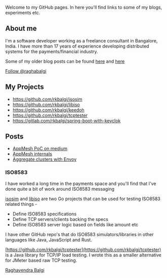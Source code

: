 Welcome to my GitHub pages. In here you'll find links to some of my blogs, experiments etc.

## About me
I'm a software developer working as a freelance consultant in Bangalore, India. I have more than 17 years of experience developing distributed systems for the payments/financial industry.


Some of my older blog posts can be found [here](http://raghablog.blogspot.com) and [here](https://medium.com/@rkbalgi)

<a href="https://twitter.com/raghabalgi?ref_src=twsrc%5Etfw" class="twitter-follow-button" data-show-count="false">Follow @raghabalgi</a><script async src="https://platform.twitter.com/widgets.js" charset="utf-8"></script>
<script type="text/javascript" src="https://platform.linkedin.com/badges/js/profile.js" async defer></script>

## My Projects
 - https://github.com/rkbalgi/isosim
 - https://github.com/rkbalgi/libiso
 - https://github.com/rkbalgi/keedoh
 - https://github.com/rkbalgi/tcptester
 - https://gitlab.com/rkbalgi/spring-boot-with-keyclok

## Posts
 - [AppMesh PoC on medium](https://medium.com/@rkbalgi/my-experiment-with-aws-app-mesh-41600fe3189f)
 - [AppMesh internals](https://medium.com/@rkbalgi/app-mesh-routing-internals-c0344d3527da)
 - [Aggregate clusters with Envoy](./aggregate_clusters.md)
 
 
### ISO8583

I have worked a long time in the payments space and you'll find that I've done quite a bit of work around ISO8583 messaging

 [isosim](https://github.com/rkbalgi/isosim) and [libiso](https://github.com/rkbalgi/libiso) are two Go projects that can be used for testing ISO8583 related things -
 * Define ISO8583 specifications
 * Define TCP servers/clients backing the specs
 * Define ISO8583 server logic based on fields like amount etc
 
 I have other GitHub repo's that do ISO8583 simulators/libraries in other languages like Java, JavaScript and Rust.  
 
 [https://github.com/rkbalgi/tcptester](https://github.com/rkbalgi/tcptester) is a Java library for TCP/IP load testing. I wrote this as a smaller alternative
 for JMeter based raw TCP testing.
 
 
 <div class="LI-profile-badge"  data-version="v1" data-size="medium" data-locale="en_US" data-type="horizontal" data-theme="light" data-vanity="raghabalgi"><a class="LI-simple-link" href='https://in.linkedin.com/in/raghabalgi?trk=profile-badge'>Raghavendra Balgi</a></div>
 